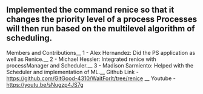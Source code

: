 Implemented the command renice so that it changes the priority level of a process Processes will then run based on the multilevel algorithm of scheduling.
--
Members and Contributions__
1 - Alex Hernandez: Did the PS application as well as Renice.__
2 - Michael Hessler: Integrated renice with processManager and Scheduler.__
3 - Madison Sarmiento: Helped with the Scheduler and implementation of ML.__
Github Link - https://github.com/GitGood-4310/WaitForIt/tree/renice __
Youtube - https://youtu.be/sNugzp4JS7g 
